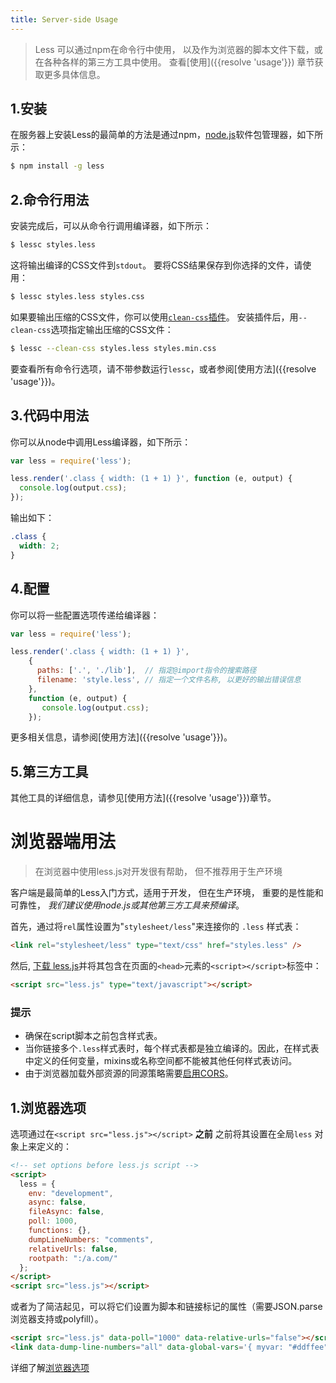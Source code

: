 ```yaml
---
title: Server-side Usage
---
```


> Less 可以通过npm在命令行中使用， 以及作为浏览器的脚本文件下载，或在各种各样的第三方工具中使用。 查看[使用]({{resolve 'usage'}}) 章节获取更多具体信息。

## 1.安装

在服务器上安装Less的最简单的方法是通过npm，[node.js](http://nodejs.org/)软件包管理器，如下所示：

```bash
$ npm install -g less
```

## 2.命令行用法

安装完成后，可以从命令行调用编译器，如下所示：

```bash
$ lessc styles.less
```

这将输出编译的CSS文件到`stdout`。 要将CSS结果保存到你选择的文件，请使用：

```bash
$ lessc styles.less styles.css
```

如果要输出压缩的CSS文件，你可以使用[`clean-css`插件](https://github.com/less/less-plugin-clean-css)。 安装插件后，用`--clean-css`选项指定输出压缩的CSS文件： 

```bash
$ lessc --clean-css styles.less styles.min.css
```

要查看所有命令行选项，请不带参数运行`lessc`，或者参阅[使用方法]({{resolve 'usage'}})。

## 3.代码中用法

你可以从node中调用Less编译器，如下所示：

```js
var less = require('less');

less.render('.class { width: (1 + 1) }', function (e, output) {
  console.log(output.css);
});
```

输出如下：

```css
.class {
  width: 2;
}
```

## 4.配置

你可以将一些配置选项传递给编译器：

```js
var less = require('less');

less.render('.class { width: (1 + 1) }',
    {
      paths: ['.', './lib'],  // 指定@import指令的搜索路径
      filename: 'style.less', // 指定一个文件名称, 以更好的输出错误信息
    },
    function (e, output) {
       console.log(output.css);
    });
```

更多相关信息，请参阅[使用方法]({{resolve 'usage'}})。

## 5.第三方工具

其他工具的详细信息，请参见[使用方法]({{resolve 'usage'}})章节。

<!-- # Command-line with Rhino
> Each Less release contains also rhino-compatible version.

Command line rhino version requires two files:
* less-rhino-&lt;version&gt;.js - compiler implementation,
* lessc-rhino-&lt;version&gt;.js - command line support.

Command to run the compiler:
````
java -jar js.jar -f less-rhino-<version>.js lessc-rhino-<version>.js styles.less styles.css
````

This will compile styles.less file and save the result to styles.css file. The output file parameter is optional. If it is missing, less will output the result to `stdout`.-->

# 浏览器端用法

> 在浏览器中使用less.js对开发很有帮助， 但不推荐用于生产环境

客户端是最简单的Less入门方式，适用于开发， 但在生产环境， 重要的是性能和可靠性， _我们建议使用node.js或其他第三方工具来预编译_。

首先，通过将`rel`属性设置为"`stylesheet/less`"来连接你的 `.less` 样式表：

```html
<link rel="stylesheet/less" type="text/css" href="styles.less" />
```

然后, [下载 less.js](https://github.com/less/less.js/archive/master.zip)并将其包含在页面的`<head>`元素的`<script></script>`标签中：

```html
<script src="less.js" type="text/javascript"></script>
```

### 提示

* 确保在script脚本之前包含样式表。
* 当你链接多个`.less`样式表时，每个样式表都是独立编译的。因此，在样式表中定义的任何变量，mixins或名称空间都不能被其他任何样式表访问。
* 由于浏览器加载外部资源的同源策略需要[启用CORS](http://enable-cors.org/)。

## 1.浏览器选项

选项通过在`<script src="less.js"></script>` **之前** 之前将其设置在全局`less` 对象上来定义的：

``` html
<!-- set options before less.js script -->
<script>
  less = {
    env: "development",
    async: false,
    fileAsync: false,
    poll: 1000,
    functions: {},
    dumpLineNumbers: "comments",
    relativeUrls: false,
    rootpath: ":/a.com/"
  };
</script>
<script src="less.js"></script>
```

或者为了简洁起见，可以将它们设置为脚本和链接标记的属性（需要JSON.parse浏览器支持或polyfill）。

``` html
<script src="less.js" data-poll="1000" data-relative-urls="false"></script>
<link data-dump-line-numbers="all" data-global-vars='{ myvar: "#ddffee", mystr: "\"quoted\"" }' rel="stylesheet/less" type="text/css" href="less/styles.less">
```

详细了解[浏览器选项](usage/#using-less-in-the-browser-setting-options)
